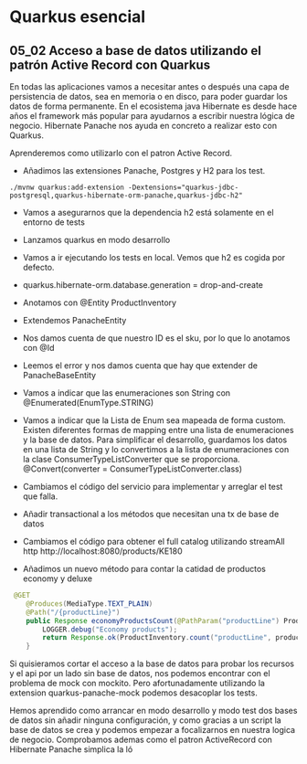 # Quarkus esencial
## 05_02 Acceso a base de datos utilizando el patrón Active Record con Quarkus

En todas las aplicaciones vamos a necesitar antes o después una capa de persistencia de datos, sea en memoria o en disco,
para poder guardar los datos de forma permanente.
En el ecosistema java Hibernate es desde hace años el framework más popular para ayudarnos a escribir nuestra lógica de negocio.
Hibernate Panache nos ayuda en concreto a realizar esto con Quarkus.

Aprenderemos como utilizarlo con el patron Active Record.

* Añadimos las extensiones Panache, Postgres y H2 para los test.

`./mvnw quarkus:add-extension -Dextensions="quarkus-jdbc-postgresql,quarkus-hibernate-orm-panache,quarkus-jdbc-h2"`
* Vamos a asegurarnos que la dependencia h2 está solamente en el entorno de tests
  
* Lanzamos quarkus en modo desarrollo
* Vamos a ir ejecutando los tests en local. Vemos que h2 es cogida por defecto.
* quarkus.hibernate-orm.database.generation = drop-and-create  
* Anotamos con @Entity ProductInventory
* Extendemos PanacheEntity
* Nos damos cuenta de que nuestro ID es el sku, por lo que lo anotamos con @Id
* Leemos el error y nos damos cuenta que hay que extender de PanacheBaseEntity
* Vamos a indicar que las enumeraciones son String con @Enumerated(EnumType.STRING)
* Vamos a indicar que la Lista de Enum sea mapeada de forma custom. Existen diferentes formas de mapping entre una lista
de enumeraciones y la base de datos. Para simplificar el desarrollo, guardamos los datos en una lista de String y lo convertimos
  a la lista de enumeraciones con la clase ConsumerTypeListConverter que se proporciona.
  @Convert(converter = ConsumerTypeListConverter.class)
* Cambiamos el código del servicio para implementar y arreglar el test que falla.
* Añadir transactional a los métodos que necesitan una tx de base de datos
* Cambiamos el código para obtener el full catalog utilizando streamAll
http http://localhost:8080/products/KE180
* Añadimos un nuevo método para contar la catidad de productos economy y deluxe
```java
 @GET
    @Produces(MediaType.TEXT_PLAIN)
    @Path("/{productLine}")
    public Response economyProductsCount(@PathParam("productLine") ProductLine productLine) {
        LOGGER.debug("Economy products");
        return Response.ok(ProductInventory.count("productLine", productLine)).build();
    }

```

Si quisieramos cortar el acceso a la base de datos para probar los recursos y el api por un lado sin base de datos,
nos podemos encontrar con el problema de mock con mockito. Pero afortunadamente utilizando la extension quarkus-panache-mock
podemos desacoplar los tests.

Hemos aprendido como arrancar en modo desarrollo y modo test dos bases de datos sin añadir ninguna configuración, y
como gracias a un script la base de datos se crea y podemos empezar a focalizarnos en nuestra logica de negocio.
Comprobamos ademas como el patron ActiveRecord con Hibernate Panache simplica la ló